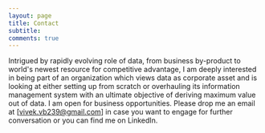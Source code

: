 ```yaml
---
layout: page
title: Contact
subtitle: 
comments: true
---
```


Intrigued by rapidly evolving role of data, from business by-product to world's newest resource for competitive advantage, I am deeply interested in being part of an organization which views data as corporate asset and is looking at either setting up from scratch or overhauling its information management system with an ultimate objective of deriving maximum value out of data.
I am open for business opportunities. Please drop me an email at [vivek.vb239@gmail.com] in case you want to engage for further conversation or you can find me on LinkedIn.
